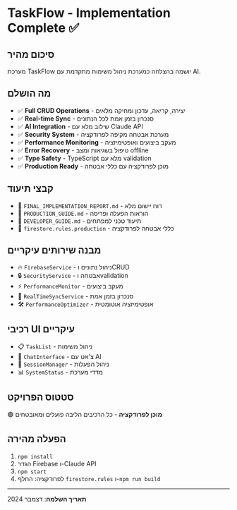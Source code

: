 # TaskFlow - Implementation Complete ✅

## סיכום מהיר
מערכת TaskFlow יושמה בהצלחה כמערכת ניהול משימות מתקדמת עם AI.

## מה הושלם
- ✅ **Full CRUD Operations** - יצירה, קריאה, עדכון ומחיקה מלאים
- ✅ **Real-time Sync** - סנכרון בזמן אמת לכל הנתונים
- ✅ **AI Integration** - שילוב מלא עם Claude API
- ✅ **Security System** - מערכת אבטחה מקיפה לפרודקציה
- ✅ **Performance Monitoring** - מעקב ביצועים ואופטימיזציה
- ✅ **Error Recovery** - טיפול בשגיאות ומצב offline
- ✅ **Type Safety** - TypeScript מלא עם validation
- ✅ **Production Ready** - מוכן לפרודקציה עם כללי אבטחה

## קבצי תיעוד
- 📄 `FINAL_IMPLEMENTATION_REPORT.md` - דוח יישום מלא
- 📄 `PRODUCTION_GUIDE.md` - הוראות הפעלה ופריסה
- 📄 `DEVELOPER_GUIDE.md` - תיעוד טכני למפתחים
- 📄 `firestore.rules.production` - כללי אבטחה לפרודקציה

## מבנה שירותים עיקריים
- 🔥 `FirebaseService` - ניהול נתונים וCRUD
- 🔒 `SecurityService` - אבטחה וvalidation
- ⚡ `PerformanceMonitor` - מעקב ביצועים
- 🔄 `RealTimeSyncService` - סנכרון בזמן אמת
- 🛠️ `PerformanceOptimizer` - אופטימיזציה אוטומטית

## רכיבי UI עיקריים
- 📋 `TaskList` - ניהול משימות
- 💬 `ChatInterface` - צ'אט עם AI
- 🏢 `SessionManager` - ניהול הפעלות
- 📊 `SystemStatus` - מדדי מערכת

## סטטוס הפרויקט
🟢 **מוכן לפרודקציה** - כל הרכיבים הליבה פועלים ומאובטחים

## הפעלה מהירה
1. `npm install`
2. הגדר Firebase ו-Claude API
3. `npm start`
4. לפרודקציה: החלף `firestore.rules` ו-`npm run build`

---
**תאריך השלמה**: דצמבר 2024
